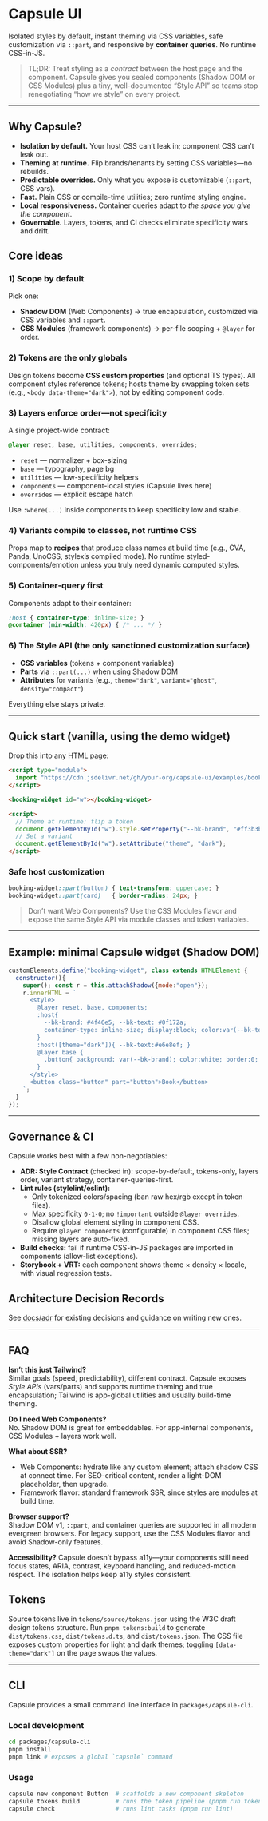 # Capsule UI
Isolated styles by default, instant theming via CSS variables, safe customization via `::part`, and responsive by **container queries**. No runtime CSS-in-JS.

> TL;DR: Treat styling as a *contract* between the host page and the component. Capsule gives you sealed components (Shadow DOM or CSS Modules) plus a tiny, well-documented “Style API” so teams stop renegotiating “how we style” on every project.

---

## Why Capsule?
- **Isolation by default.** Your host CSS can’t leak in; component CSS can’t leak out.
- **Theming at runtime.** Flip brands/tenants by setting CSS variables—no rebuilds.
- **Predictable overrides.** Only what you expose is customizable (`::part`, CSS vars).
- **Fast.** Plain CSS or compile-time utilities; zero runtime styling engine.
- **Local responsiveness.** Container queries adapt to *the space you give the component*.
- **Governable.** Layers, tokens, and CI checks eliminate specificity wars and drift.

## Core ideas
### 1) Scope by default
Pick one:
- **Shadow DOM** (Web Components) → true encapsulation, customized via CSS variables and `::part`.
- **CSS Modules** (framework components) → per-file scoping + `@layer` for order.

### 2) Tokens are the only globals
Design tokens become **CSS custom properties** (and optional TS types). All component styles reference tokens; hosts theme by swapping token sets (e.g., `<body data-theme="dark">`), not by editing component code.

### 3) Layers enforce order—not specificity
A single project-wide contract:
```css
@layer reset, base, utilities, components, overrides;
```
- `reset` — normalizer + box-sizing
- `base` — typography, page bg
- `utilities` — low-specificity helpers
- `components` — component-local styles (Capsule lives here)
- `overrides` — explicit escape hatch

Use `:where(...)` inside components to keep specificity low and stable.

### 4) Variants compile to classes, not runtime CSS
Props map to **recipes** that produce class names at build time (e.g., CVA, Panda, UnoCSS, stylex’s compiled mode). No runtime styled-components/emotion unless you truly need dynamic computed styles.

### 5) Container‑query first
Components adapt to their container:
```css
:host { container-type: inline-size; }
@container (min-width: 420px) { /* ... */ }
```

### 6) The Style API (the only sanctioned customization surface)
- **CSS variables** (tokens + component variables)
- **Parts** via `::part(...)` when using Shadow DOM
- **Attributes** for variants (e.g., `theme="dark"`, `variant="ghost"`, `density="compact"`)

Everything else stays private.

---

## Quick start (vanilla, using the demo widget)
Drop this into any HTML page:

```html
<script type="module">
  import "https://cdn.jsdelivr.net/gh/your-org/capsule-ui/examples/booking-widget.js";
</script>

<booking-widget id="w"></booking-widget>

<script>
  // Theme at runtime: flip a token
  document.getElementById("w").style.setProperty("--bk-brand", "#ff3b3b");
  // Set a variant
  document.getElementById("w").setAttribute("theme", "dark");
</script>
```

### Safe host customization
```css
booking-widget::part(button) { text-transform: uppercase; }
booking-widget::part(card)   { border-radius: 24px; }
```

> Don’t want Web Components? Use the CSS Modules flavor and expose the same Style API via module classes and token variables.

---

## Example: minimal Capsule widget (Shadow DOM)
```js
customElements.define("booking-widget", class extends HTMLElement {
  constructor(){
    super(); const r = this.attachShadow({mode:"open"});
    r.innerHTML = `
      <style>
        @layer reset, base, components;
        :host{
          --bk-brand: #4f46e5; --bk-text: #0f172a;
          container-type: inline-size; display:block; color:var(--bk-text);
        }
        :host([theme="dark"]){ --bk-text:#e6e8ef; }
        @layer base {
          .button{ background: var(--bk-brand); color:white; border:0; padding:.7rem 1rem; border-radius:12px; }
        }
      </style>
      <button class="button" part="button">Book</button>
    `;
  }
});
```

---

## Governance & CI
Capsule works best with a few non-negotiables:

- **ADR: Style Contract** (checked in): scope-by-default, tokens-only, layers order, variant strategy, container-queries-first.
- **Lint rules (stylelint/eslint):**
  - Only tokenized colors/spacing (ban raw hex/rgb except in token files).
  - Max specificity `0-1-0`; no `!important` outside `@layer overrides`.
  - Disallow global element styling in component CSS.
  - Require `@layer components` (configurable) in component CSS files; missing layers are auto-fixed.
- **Build checks:** fail if runtime CSS-in-JS packages are imported in components (allow-list exceptions).
- **Storybook + VRT:** each component shows theme × density × locale, with visual regression tests.
## Architecture Decision Records
See [docs/adr](docs/adr/README.md) for existing decisions and guidance on writing new ones.

---

## FAQ
**Isn’t this just Tailwind?**  
Similar goals (speed, predictability), different contract. Capsule exposes *Style APIs* (vars/parts) and supports runtime theming and true encapsulation; Tailwind is app-global utilities and usually build-time theming.

**Do I need Web Components?**  
No. Shadow DOM is great for embeddables. For app-internal components, CSS Modules + layers work well.

**What about SSR?**  
- Web Components: hydrate like any custom element; attach shadow CSS at connect time. For SEO-critical content, render a light-DOM placeholder, then upgrade.
- Framework flavor: standard framework SSR, since styles are modules at build time.

**Browser support?**  
Shadow DOM v1, `::part`, and container queries are supported in all modern evergreen browsers. For legacy support, use the CSS Modules flavor and avoid Shadow-only features.

**Accessibility?**
Capsule doesn’t bypass a11y—your components still need focus states, ARIA, contrast, keyboard handling, and reduced-motion respect. The isolation helps keep a11y styles consistent.

## Tokens
Source tokens live in `tokens/source/tokens.json` using the W3C draft design tokens structure. Run `pnpm tokens:build` to generate `dist/tokens.css`, `dist/tokens.d.ts`, and `dist/tokens.json`. The CSS file exposes custom properties for light and dark themes; toggling `[data-theme="dark"]` on the page swaps the values.

---


## CLI

Capsule provides a small command line interface in `packages/capsule-cli`.

### Local development

```bash
cd packages/capsule-cli
pnpm install
pnpm link # exposes a global `capsule` command
```

### Usage

```bash
capsule new component Button  # scaffolds a new component skeleton
capsule tokens build          # runs the token pipeline (pnpm run tokens:build)
capsule check                 # runs lint tasks (pnpm run lint)
```

